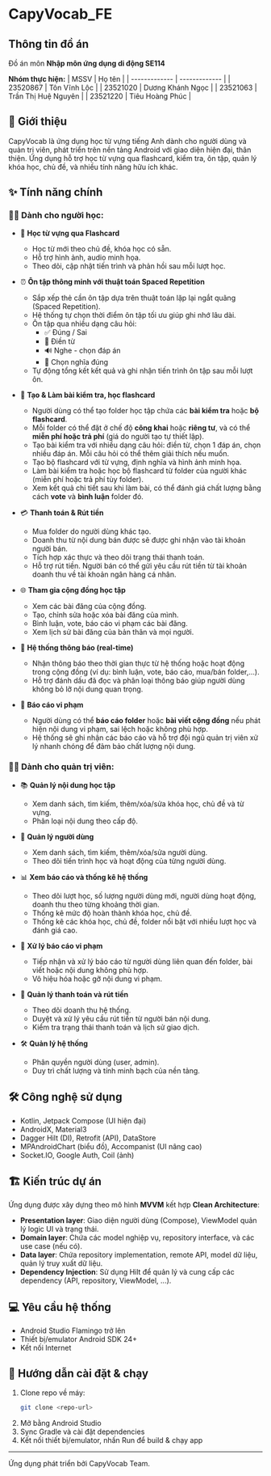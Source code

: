 # CapyVocab_FE

## Thông tin đồ án
Đồ án môn **Nhập môn ứng dụng di động SE114**

**Nhóm thực hiện:**
| MSSV  | Họ tên |
| ------------- | ------------- |
| 23520867  | Tôn Vĩnh Lộc  |
| 23521020  | Dương Khánh Ngọc |
| 23521063  | Trần Thị Huệ Nguyên  |
| 23521220  | Tiêu Hoàng Phúc  |

## 📘 Giới thiệu
CapyVocab là ứng dụng học từ vựng tiếng Anh dành cho người dùng và quản trị viên, phát triển trên nền tảng Android với giao diện hiện đại, thân thiện. Ứng dụng hỗ trợ học từ vựng qua flashcard, kiểm tra, ôn tập, quản lý khóa học, chủ đề, và nhiều tính năng hữu ích khác.

## ✨ Tính năng chính
### 👨‍🎓 Dành cho người học:
- 🎴 **Học từ vựng qua Flashcard**
  - Học từ mới theo chủ đề, khóa học có sẵn.
  - Hỗ trợ hình ảnh, audio minh họa.
  - Theo dõi, cập nhật tiến trình và phản hồi sau mỗi lượt học.
  
- ⏰ **Ôn tập thông minh với thuật toán Spaced Repetition**
  - Sắp xếp thẻ cần ôn tập dựa trên thuật toán lặp lại ngắt quãng (Spaced Repetition).
  - Hệ thống tự chọn thời điểm ôn tập tối ưu giúp ghi nhớ lâu dài.
  - Ôn tập qua nhiều dạng câu hỏi:
    - ✅ Đúng / Sai  
    - 📝 Điền từ  
    - 🔊 Nghe - chọn đáp án  
    - 📌 Chọn nghĩa đúng  
  - Tự động tổng kết kết quả và ghi nhận tiến trình ôn tập sau mỗi lượt ôn.
 
- 📝 **Tạo & Làm bài kiểm tra, học flashcard**
  - Người dùng có thể tạo folder học tập chứa các **bài kiểm tra** hoặc **bộ flashcard**.
  - Mỗi folder có thể đặt ở chế độ **công khai** hoặc **riêng tư**, và có thể **miễn phí hoặc trả phí** (giá do người tạo tự thiết lập).
  - Tạo bài kiểm tra với nhiều dạng câu hỏi: điền từ, chọn 1 đáp án, chọn nhiều đáp án. Mỗi câu hỏi có thể thêm giải thích nếu muốn.
  - Tạo bộ flashcard với từ vựng, định nghĩa và hình ảnh minh họa.
  - Làm bài kiểm tra hoặc học bộ flashcard từ folder của người khác (miễn phí hoặc trả phí tùy folder).
  - Xem kết quả chi tiết sau khi làm bài, có thể đánh giá chất lượng bằng cách **vote** và **bình luận** folder đó.

- 💳 **Thanh toán & Rút tiền**
  - Mua folder do người dùng khác tạo.
  - Doanh thu từ nội dung bán được sẽ được ghi nhận vào tài khoản người bán.
  - Tích hợp xác thực và theo dõi trạng thái thanh toán.
  - Hỗ trợ rút tiền. Người bán có thể gửi yêu cầu rút tiền từ tài khoản doanh thu về tài khoản ngân hàng cá nhân.
    
- 🌐 **Tham gia cộng đồng học tập**
  - Xem các bài đăng của cộng đồng.
  - Tạo, chỉnh sửa hoặc xóa bài đăng của mình.
  - Bình luận, vote, báo cáo vi phạm các bài đăng.
  - Xem lịch sử bài đăng của bản thân và mọi người.

- 🔔 **Hệ thống thông báo (real-time)**
  - Nhận thông báo theo thời gian thực từ hệ thống hoặc hoạt động trong cộng đồng (ví dụ: bình luận, vote, báo cáo, mua/bán folder,...).
  - Hỗ trợ đánh dấu đã đọc và phân loại thông báo giúp người dùng không bỏ lỡ nội dung quan trọng.
    
- 🚨 **Báo cáo vi phạm**
  - Người dùng có thể **báo cáo folder** hoặc **bài viết cộng đồng** nếu phát hiện nội dung vi phạm, sai lệch hoặc không phù hợp.
  - Hệ thống sẽ ghi nhận các báo cáo và hỗ trợ đội ngũ quản trị viên xử lý nhanh chóng để đảm bảo chất lượng nội dung.

### 🧑‍⚖️ Dành cho quản trị viên:
- 📚 **Quản lý nội dung học tập**
  - Xem danh sách, tìm kiếm, thêm/xóa/sửa khóa học, chủ đề và từ vựng.
  - Phân loại nội dung theo cấp độ.

- 👥 **Quản lý người dùng**
  - Xem danh sách, tìm kiếm, thêm/xóa/sửa người dùng.
  - Theo dõi tiến trình học và hoạt động của từng người dùng.

- 📊 **Xem báo cáo và thống kê hệ thống**
  - Theo dõi lượt học, số lượng người dùng mới, người dùng hoạt động, doanh thu theo từng khoảng thời gian.
  - Thống kê mức độ hoàn thành khóa học, chủ đề.
  - Thống kê các khóa học, chủ đề, folder nổi bật với nhiều lượt học và đánh giá cao.

- 🧾 **Xử lý báo cáo vi phạm**
  - Tiếp nhận và xử lý báo cáo từ người dùng liên quan đến folder, bài viết hoặc nội dung không phù hợp.
  - Vô hiệu hóa hoặc gỡ nội dung vi phạm.

- 💸 **Quản lý thanh toán và rút tiền**
  - Theo dõi doanh thu hệ thống.
  - Duyệt và xử lý yêu cầu rút tiền từ người bán nội dung.
  - Kiểm tra trạng thái thanh toán và lịch sử giao dịch.

- 🛠️ **Quản lý hệ thống**
  - Phân quyền người dùng (user, admin).
  - Duy trì chất lượng và tính minh bạch của nền tảng.
 
## 🛠️ Công nghệ sử dụng
- Kotlin, Jetpack Compose (UI hiện đại)
- AndroidX, Material3
- Dagger Hilt (DI), Retrofit (API), DataStore
- MPAndroidChart (biểu đồ), Accompanist (UI nâng cao)
- Socket.IO, Google Auth, Coil (ảnh)

## 🏗️ Kiến trúc dự án
Ứng dụng được xây dựng theo mô hình **MVVM** kết hợp **Clean Architecture**:
- **Presentation layer**: Giao diện người dùng (Compose), ViewModel quản lý logic UI và trạng thái.
- **Domain layer**: Chứa các model nghiệp vụ, repository interface, và các use case (nếu có).
- **Data layer**: Chứa repository implementation, remote API, model dữ liệu, quản lý truy xuất dữ liệu.
- **Dependency Injection**: Sử dụng Hilt để quản lý và cung cấp các dependency (API, repository, ViewModel, ...).

## 💻 Yêu cầu hệ thống
- Android Studio Flamingo trở lên
- Thiết bị/emulator Android SDK 24+
- Kết nối Internet

## 🚀 Hướng dẫn cài đặt & chạy
1. Clone repo về máy:
   ```bash
   git clone <repo-url>
   ```
2. Mở bằng Android Studio
3. Sync Gradle và cài đặt dependencies
4. Kết nối thiết bị/emulator, nhấn Run để build & chạy app

---
Ứng dụng phát triển bởi CapyVocab Team.
